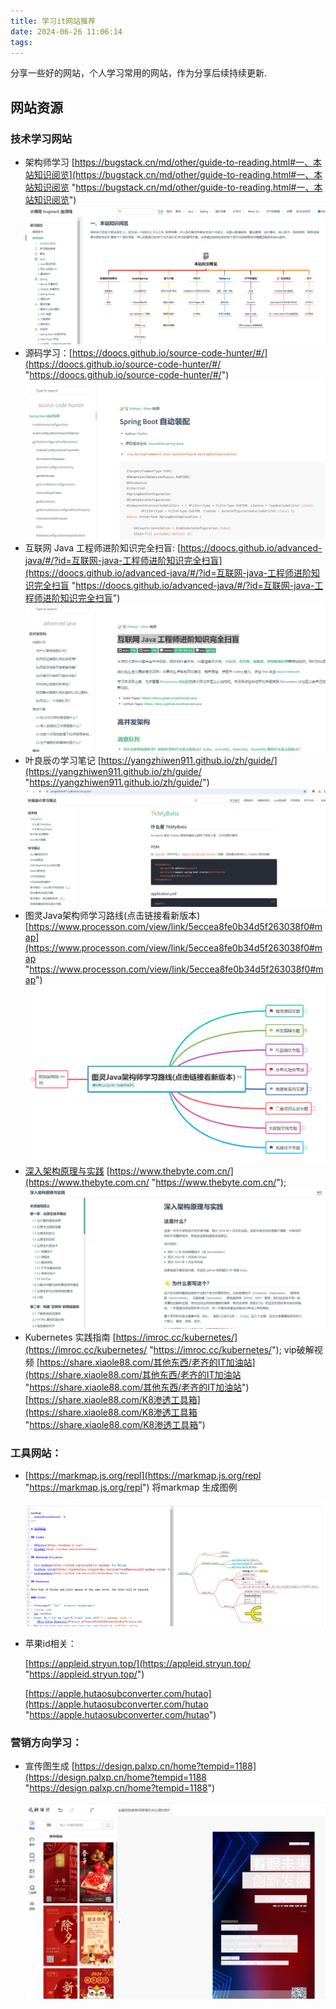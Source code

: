 ```yaml
---
title: 学习it网站推荐
date: 2024-06-26 11:06:14
tags:
---
```

分享一些好的网站，个人学习常用的网站，作为分享后续持续更新.

## 网站资源

### 技术学习网站

- 架构师学习 [https://bugstack.cn/md/other/guide-to-reading.html#一、本站知识阅览](https://bugstack.cn/md/other/guide-to-reading.html#一、本站知识阅览 "https://bugstack.cn/md/other/guide-to-reading.html#一、本站知识阅览")
  ![](学习it网站推荐/image_PEAqPgamQe.png)
- 源码学习：[https://doocs.github.io/source-code-hunter/#/](https://doocs.github.io/source-code-hunter/#/ "https://doocs.github.io/source-code-hunter/#/")
  ![](学习it网站推荐/image_qBL4LWSs2U.png)
- 互联网 Java 工程师进阶知识完全扫盲:  [https://doocs.github.io/advanced-java/#/?id=互联网-java-工程师进阶知识完全扫盲](https://doocs.github.io/advanced-java/#/?id=互联网-java-工程师进阶知识完全扫盲 "https://doocs.github.io/advanced-java/#/?id=互联网-java-工程师进阶知识完全扫盲")
  ![](学习it网站推荐/image_RtiUPlWbme.png)
- 叶良辰の学习笔记 [https://yangzhiwen911.github.io/zh/guide/](https://yangzhiwen911.github.io/zh/guide/ "https://yangzhiwen911.github.io/zh/guide/")
  ![](学习it网站推荐/image_tMLd_Cap6a.png)
- 图灵Java架构师学习路线(点击链接看新版本) [https://www.processon.com/view/link/5eccea8fe0b34d5f263038f0#map](https://www.processon.com/view/link/5eccea8fe0b34d5f263038f0#map "https://www.processon.com/view/link/5eccea8fe0b34d5f263038f0#map")
  ![](学习it网站推荐/image_-m-m1AZh7M.png)
- [深入架构原理与实践](https://www.thebyte.com.cn/ "深入架构原理与实践") [https://www.thebyte.com.cn/](https://www.thebyte.com.cn/ "https://www.thebyte.com.cn/");
  ![](学习it网站推荐/image_zZOb0Uu1MN.png)
- Kubernetes 实践指南 [https://imroc.cc/kubernetes/](https://imroc.cc/kubernetes/ "https://imroc.cc/kubernetes/");
  vip破解视频  [https://share.xiaole88.com/其他东西/老齐的IT加油站](https://share.xiaole88.com/其他东西/老齐的IT加油站 "https://share.xiaole88.com/其他东西/老齐的IT加油站")
  [https://share.xiaole88.com/K8渗透工具箱](https://share.xiaole88.com/K8渗透工具箱 "https://share.xiaole88.com/K8渗透工具箱")


### 工具网站：

- [https://markmap.js.org/repl](https://markmap.js.org/repl "https://markmap.js.org/repl")  将markmap 生成图例

  ![](学习it网站推荐/image_bUw4GOE3i3.png)
- 苹果id相关：

  [https://appleid.stryun.top/](https://appleid.stryun.top/ "https://appleid.stryun.top/")

  [https://apple.hutaosubconverter.com/hutao](https://apple.hutaosubconverter.com/hutao "https://apple.hutaosubconverter.com/hutao")

### 营销方向学习：

- 宣传图生成 [https://design.palxp.cn/home?tempid=1188](https://design.palxp.cn/home?tempid=1188 "https://design.palxp.cn/home?tempid=1188")

  ![](学习it网站推荐/image_SOZXE0ImbY.png)
